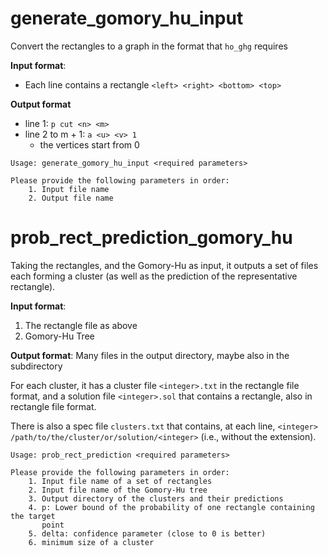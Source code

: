 # generate_gomory_hu_input

Convert the rectangles to a graph in the format that `ho_ghg` requires

**Input format**:

* Each line contains a rectangle `<left> <right> <bottom> <top>`

**Output format**

* line 1: `p cut <n> <m>`
* line 2 to m + 1: `a <u> <v> 1`
    * the vertices start from 0


```
Usage: generate_gomory_hu_input <required parameters>

Please provide the following parameters in order:
    1. Input file name
    2. Output file name
```

# prob_rect_prediction_gomory_hu

Taking the rectangles, and the Gomory-Hu as input, it outputs a set of files each forming a cluster (as well as the prediction of the representative rectangle).

**Input format**:

1. The rectangle file as above
2. Gomory-Hu Tree

**Output format**:
Many files in the output directory, maybe also in the subdirectory

For each cluster, it has a cluster file `<integer>.txt` in the rectangle file format, and a solution file `<integer>.sol` that contains a rectangle, also in rectangle file format.

There is also a spec file `clusters.txt` that contains, at each line, `<integer> /path/to/the/cluster/or/solution/<integer>` (i.e., without the extension).


```
Usage: prob_rect_prediction <required parameters>

Please provide the following parameters in order:
    1. Input file name of a set of rectangles
    2. Input file name of the Gomory-Hu tree
    3. Output directory of the clusters and their predictions
    4. p: Lower bound of the probability of one rectangle containing the target 
       point
    5. delta: confidence parameter (close to 0 is better)
    6. minimum size of a cluster
```
